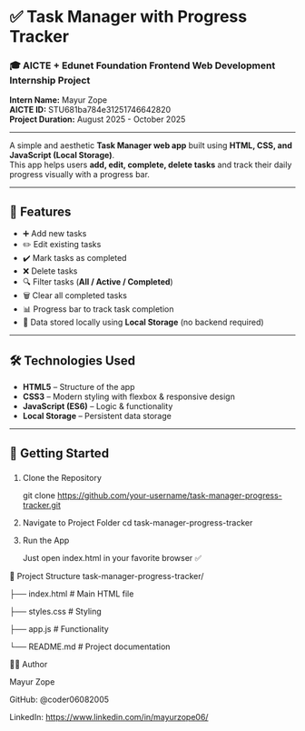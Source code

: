 # ✅ Task Manager with Progress Tracker

### 🎓 AICTE + Edunet Foundation Frontend Web Development Internship Project  
**Intern Name:** Mayur Zope                 
**AICTE ID:** STU681ba784e31251746642820  
**Project Duration:** August 2025 - October 2025

---

A simple and aesthetic **Task Manager web app** built using **HTML, CSS, and JavaScript (Local Storage)**.  
This app helps users **add, edit, complete, delete tasks** and track their daily progress visually with a progress bar.

---

## 🌟 Features

- ➕ Add new tasks
- ✏️ Edit existing tasks
- ✔️ Mark tasks as completed
- ❌ Delete tasks
- 🔍 Filter tasks (**All / Active / Completed**)
- 🗑️ Clear all completed tasks
- 📊 Progress bar to track task completion
- 💾 Data stored locally using **Local Storage** (no backend required)

---

## 🛠️ Technologies Used

- **HTML5** – Structure of the app
- **CSS3** – Modern styling with flexbox & responsive design
- **JavaScript (ES6)** – Logic & functionality
- **Local Storage** – Persistent data storage

---

## 🚀 Getting Started

###

1. Clone the Repository

   git clone https://github.com/your-username/task-manager-progress-tracker.git

2. Navigate to Project Folder
   cd task-manager-progress-tracker

3. Run the App

   Just open index.html in your favorite browser ✅

📂 Project Structure
task-manager-progress-tracker/

├── index.html      # Main HTML file

├── styles.css      # Styling

├── app.js          # Functionality

└── README.md       # Project documentation

👨‍💻 Author

Mayur Zope

GitHub: @coder06082005

LinkedIn: https://www.linkedin.com/in/mayurzope06/


